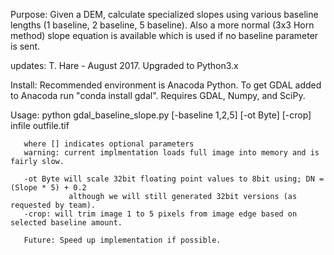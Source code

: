 
Purpose:  Given a DEM, calculate specialized slopes using various baseline
           lengths (1 baseline, 2 baseline, 5 baseline). Also a more normal (3x3 Horn method)
           slope equation is available which is used if no baseline parameter is sent.

updates:
         T. Hare - August 2017. Upgraded to Python3.x

Install: Recommended environment is Anacoda Python. To get GDAL added to Anacoda run "conda install gdal". Requires GDAL, Numpy, and SciPy.

Usage: python gdal_baseline_slope.py [-baseline 1,2,5] [-ot Byte] [-crop] infile outfile.tif
       
       where [] indicates optional parameters
       warning: current implmentation loads full image into memory and is fairly slow. 
     
       -ot Byte will scale 32bit floating point values to 8bit using; DN = (Slope * 5) + 0.2 
                 although we will still generated 32bit versions (as requested by team).
       -crop: will trim image 1 to 5 pixels from image edge based on selected baseline amount.
       
       Future: Speed up implementation if possible.
